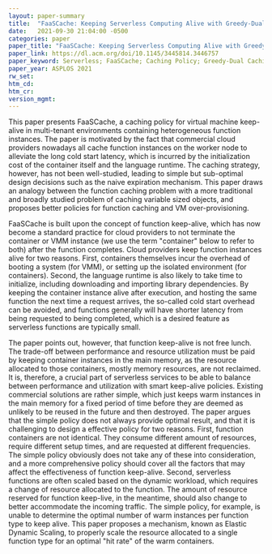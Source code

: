 ```yaml
---
layout: paper-summary
title:  "FaaSCache: Keeping Serverless Computing Alive with Greedy-Dual Caching"
date:   2021-09-30 21:04:00 -0500
categories: paper
paper_title: "FaaSCache: Keeping Serverless Computing Alive with Greedy-Dual Caching"
paper_link: https://dl.acm.org/doi/10.1145/3445814.3446757
paper_keyword: Serverless; FaaSCache; Caching Policy; Greedy-Dual Caching
paper_year: ASPLOS 2021
rw_set:
htm_cd:
htm_cr:
version_mgmt:
---
```


This paper presents FaaSCache, a caching policy for virtual machine keep-alive in multi-tenant environments containing
heterogeneous function instances. The paper is motivated by the fact that commercial cloud providers nowadays all
cache function instances on the worker node to alleviate the long cold start latency, which is incurred by the 
initialization cost of the container itself and the language runtime. The caching strategy, however, has not been 
well-studied, leading to simple but sub-optimal design decisions such as the naive expiration mechanism.
This paper draws an analogy between the function caching problem with a more traditional and broadly studied problem 
of caching variable sized objects, and proposes better policies for function caching and VM over-provisioning.

FaaSCache is built upon the concept of function keep-alive, which has now become a standard practice for cloud 
providers to not terminate the container or VMM instance (we use the term "container" below to refer to both)
after the function completes. Cloud providers keep function instances alive for two reasons.
First, containers themselves incur the overhead of booting a system (for VMM), or setting up the isolated environment
(for containers). Second, the language runtime is also likely to take time to initialize, including downloading and 
importing library dependencies. 
By keeping the container instance alive after execution, and hosting the same function the next time a request arrives,
the so-called cold start overhead can be avoided, and functions generally will have shorter latency from being
requested to being completed, which is a desired feature as serverless functions are typically small.

The paper points out, however, that function keep-alive is not free lunch. The trade-off between performance and 
resource utilization must be paid by keeping container instances in the main memory, as the resource allocated to
those containers, mostly memory resources, are not reclaimed. 
It is, therefore, a crucial part of serverless services to be able to balance between performance and utilization
with smart keep-alive policies.
Existing commercial solutions are rather simple, which just keeps warm instances in the main memory for a fixed period
of time before they are deemed as unlikely to be reused in the future and then destroyed.
The paper argues that the simple policy does not always provide optimal result, and that it is challenging to 
design a effective policy for two reasons.
First, function containers are not identical. They consume different amount of resources, require different setup
times, and are requested at different frequencies. The simple policy obviously does not take any of these into 
consideration, and a more comprehensive policy should cover all the factors that may affect the effectiveness of 
function keep-alive.
Second, serverless functions are often scaled based on the dynamic workload, which requires a change of resource
allocated to the function. The amount of resource reserved for function keep-live, in the meantime, should also
change to better accommodate the incoming traffic. The simple policy, for example, is unable to determine the optimal
number of warm instances per function type to keep alive. This paper proposes a mechanism, known as Elastic Dynamic
Scaling, to properly scale the resource allocated to a single function type for an optimal "hit rate" of the 
warm containers.
